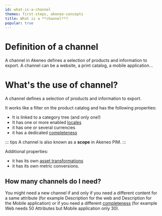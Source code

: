 ```yaml
---
id: what-is-a-channel
themes: first-steps, akeneo-concepts
title: What is a **channel**?
popular: true
---
```


# Definition of a channel
A channel in Akeneo defines a selection of products and information to export. A channel can be a website, a print catalog, a mobile application...

# What's the use of channel?
A channel defines a selection of products and information to export.

It works like a filter on the product catalog and has the following properties:
- It is linked to a category tree (and only one!)
- It has one or more enabled [locales](articles/what-is-a-locale.html)
- it has one or several currencies
- it has a dedicated [completeness](articles/what-is-the-completeness.html)  

::: tips
A channel is also known as a **scope** in Akeneo PIM.
:::

Additional properties:
- it has its own [asset transformations](articles/assets-transformation.html)
- it has its own metric conversions.

## How many channels do I need?

You might need a new channel if and only if you need a different content for a same attribute (for example Description for the web and Description for the Mobile application) or if you need a different [completeness](articles/what-is-the-completeness.html) (for example Web needs 50 Attributes but Mobile application only 30).
